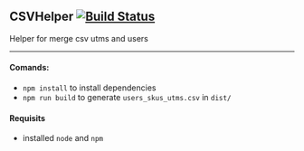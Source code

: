 
## CSVHelper [![Build Status](https://travis-ci.org/jhoninhavaipega/CSVHelper.js.svg?branch=master)](https://travis-ci.org/jhoninhavaipega/CSVHelper.js)
Helper for merge csv utms and users

---

#### Comands:
- `npm install` to install dependencies
- `npm run build` to generate `users_skus_utms.csv` in `dist/`

#### Requisits
- installed `node` and `npm`